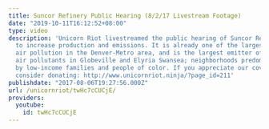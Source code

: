 ```yaml
---
title: Suncor Refinery Public Hearing (8/2/17 Livestream Footage)
date: "2019-10-11T16:12:52+08:00"
type: video
description: 'Unicorn Riot livestreamed the public hearing of Suncor Refinery''s request
  to increase production and emissions. It is already one of the largest sources of
  air pollution in the Denver-Metro area, and is the largest emitter of hazardous
  air pollutants in Globeville and Elyria Swansea; neighborhoods predominantly populated
  by low-income families and people of color. If you appreciate our coverage, please
  consider donating: http://www.unicornriot.ninja/?page_id=211'
publishdate: "2017-08-06T19:27:56.000Z"
url: /unicornriot/twHc7cCUCjE/
providers:
  youtube:
    id: twHc7cCUCjE
---
```

